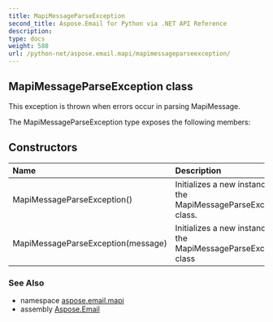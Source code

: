 ```yaml
---
title: MapiMessageParseException
second_title: Aspose.Email for Python via .NET API Reference
description: 
type: docs
weight: 580
url: /python-net/aspose.email.mapi/mapimessageparseexception/
---
```


## MapiMessageParseException class

This exception is thrown when errors occur in parsing MapiMessage.

The MapiMessageParseException type exposes the following members:
## Constructors
| Name | Description |
| :- | :- |
|MapiMessageParseException()|Initializes a new instance of the MapiMessageParseException class.|
|MapiMessageParseException(message)|Initializes a new instance of the MapiMessageParseException class|

### See Also

* namespace [aspose.email.mapi](/email/python-net/aspose.email.mapi/)
* assembly [Aspose.Email](/email/python-net/)

